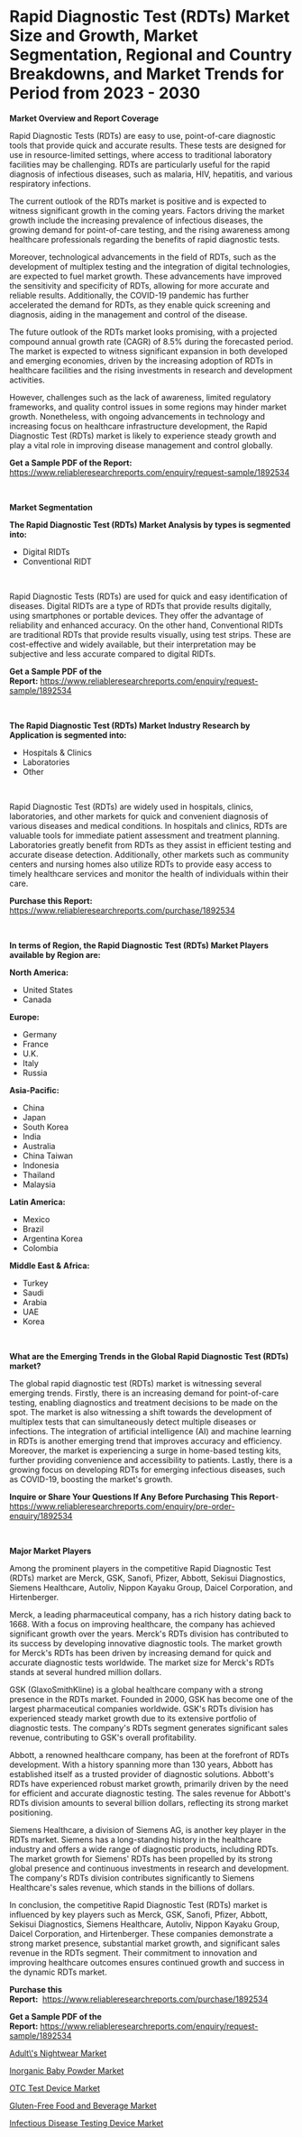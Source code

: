 <p><h1>Rapid Diagnostic Test (RDTs) Market Size and Growth, Market Segmentation, Regional and Country Breakdowns, and Market Trends for Period from 2023 -  2030</h1></p><p><strong>Market Overview and Report Coverage</strong></p>
<p><p>Rapid Diagnostic Tests (RDTs) are easy to use, point-of-care diagnostic tools that provide quick and accurate results. These tests are designed for use in resource-limited settings, where access to traditional laboratory facilities may be challenging. RDTs are particularly useful for the rapid diagnosis of infectious diseases, such as malaria, HIV, hepatitis, and various respiratory infections.</p><p>The current outlook of the RDTs market is positive and is expected to witness significant growth in the coming years. Factors driving the market growth include the increasing prevalence of infectious diseases, the growing demand for point-of-care testing, and the rising awareness among healthcare professionals regarding the benefits of rapid diagnostic tests.</p><p>Moreover, technological advancements in the field of RDTs, such as the development of multiplex testing and the integration of digital technologies, are expected to fuel market growth. These advancements have improved the sensitivity and specificity of RDTs, allowing for more accurate and reliable results. Additionally, the COVID-19 pandemic has further accelerated the demand for RDTs, as they enable quick screening and diagnosis, aiding in the management and control of the disease.</p><p>The future outlook of the RDTs market looks promising, with a projected compound annual growth rate (CAGR) of 8.5% during the forecasted period. The market is expected to witness significant expansion in both developed and emerging economies, driven by the increasing adoption of RDTs in healthcare facilities and the rising investments in research and development activities.</p><p>However, challenges such as the lack of awareness, limited regulatory frameworks, and quality control issues in some regions may hinder market growth. Nonetheless, with ongoing advancements in technology and increasing focus on healthcare infrastructure development, the Rapid Diagnostic Test (RDTs) market is likely to experience steady growth and play a vital role in improving disease management and control globally.</p></p>
<p><strong>Get a Sample PDF of the Report:</strong> <a href="https://www.reliableresearchreports.com/enquiry/request-sample/1892534">https://www.reliableresearchreports.com/enquiry/request-sample/1892534</a></p>
<p>&nbsp;</p>
<p><strong>Market Segmentation</strong></p>
<p><strong>The Rapid Diagnostic Test (RDTs) Market Analysis by types is segmented into:</strong></p>
<p><ul><li>Digital RIDTs</li><li>Conventional RIDT</li></ul></p>
<p>&nbsp;</p>
<p><p>Rapid Diagnostic Tests (RDTs) are used for quick and easy identification of diseases. Digital RIDTs are a type of RDTs that provide results digitally, using smartphones or portable devices. They offer the advantage of reliability and enhanced accuracy. On the other hand, Conventional RIDTs are traditional RDTs that provide results visually, using test strips. These are cost-effective and widely available, but their interpretation may be subjective and less accurate compared to digital RIDTs.</p></p>
<p><strong>Get a Sample PDF of the Report:</strong>&nbsp;<a href="https://www.reliableresearchreports.com/enquiry/request-sample/1892534">https://www.reliableresearchreports.com/enquiry/request-sample/1892534</a></p>
<p>&nbsp;</p>
<p><strong>The Rapid Diagnostic Test (RDTs) Market Industry Research by Application is segmented into:</strong></p>
<p><ul><li>Hospitals & Clinics</li><li>Laboratories</li><li>Other</li></ul></p>
<p>&nbsp;</p>
<p><p>Rapid Diagnostic Test (RDTs) are widely used in hospitals, clinics, laboratories, and other markets for quick and convenient diagnosis of various diseases and medical conditions. In hospitals and clinics, RDTs are valuable tools for immediate patient assessment and treatment planning. Laboratories greatly benefit from RDTs as they assist in efficient testing and accurate disease detection. Additionally, other markets such as community centers and nursing homes also utilize RDTs to provide easy access to timely healthcare services and monitor the health of individuals within their care.</p></p>
<p><strong>Purchase this Report:</strong>&nbsp; <a href="https://www.reliableresearchreports.com/purchase/1892534">https://www.reliableresearchreports.com/purchase/1892534</a></p>
<p>&nbsp;</p>
<p><strong>In terms of Region, the Rapid Diagnostic Test (RDTs) Market Players available by Region are:</strong></p>
<p>
    <p> <strong> North America: </strong>
        <ul>
            <li>United States</li>
            <li>Canada</li>
        </ul>
        </p> 
    <p> <strong> Europe: </strong>
        <ul>
            <li>Germany</li>
            <li>France</li>
            <li>U.K.</li>
            <li>Italy</li>
            <li>Russia</li>
        </ul>
        </p> 
    <p> <strong> Asia-Pacific: </strong>
        <ul>
            <li>China</li>
            <li>Japan</li>
            <li>South Korea</li>
            <li>India</li>
            <li>Australia</li>
            <li>China Taiwan</li>
            <li>Indonesia</li>
            <li>Thailand</li>
            <li>Malaysia</li>
        </ul>
        </p> 
    <p> <strong> Latin America: </strong>
        <ul>
            <li>Mexico</li>
            <li>Brazil</li>
            <li>Argentina Korea</li>
            <li>Colombia</li>
        </ul>
        </p> 
    <p> <strong> Middle East & Africa: </strong>
        <ul>
            <li>Turkey</li>
            <li>Saudi</li>
            <li>Arabia</li>
            <li>UAE</li>
            <li>Korea</li>
        </ul>
    </p>
    </p>
<p>&nbsp;</p>
<p><strong>What are the Emerging Trends in the Global Rapid Diagnostic Test (RDTs) market?</strong></p>
<p><p>The global rapid diagnostic test (RDTs) market is witnessing several emerging trends. Firstly, there is an increasing demand for point-of-care testing, enabling diagnostics and treatment decisions to be made on the spot. The market is also witnessing a shift towards the development of multiplex tests that can simultaneously detect multiple diseases or infections. The integration of artificial intelligence (AI) and machine learning in RDTs is another emerging trend that improves accuracy and efficiency. Moreover, the market is experiencing a surge in home-based testing kits, further providing convenience and accessibility to patients. Lastly, there is a growing focus on developing RDTs for emerging infectious diseases, such as COVID-19, boosting the market's growth.</p></p>
<p><strong>Inquire or Share Your Questions If Any Before Purchasing This Report</strong>- <a href="https://www.reliableresearchreports.com/enquiry/pre-order-enquiry/1892534">https://www.reliableresearchreports.com/enquiry/pre-order-enquiry/1892534</a></p>
<p>&nbsp;</p>
<p><strong>Major Market Players</strong></p>
<p><p>Among the prominent players in the competitive Rapid Diagnostic Test (RDTs) market are Merck, GSK, Sanofi, Pfizer, Abbott, Sekisui Diagnostics, Siemens Healthcare, Autoliv, Nippon Kayaku Group, Daicel Corporation, and Hirtenberger.</p><p>Merck, a leading pharmaceutical company, has a rich history dating back to 1668. With a focus on improving healthcare, the company has achieved significant growth over the years. Merck's RDTs division has contributed to its success by developing innovative diagnostic tools. The market growth for Merck's RDTs has been driven by increasing demand for quick and accurate diagnostic tests worldwide. The market size for Merck's RDTs stands at several hundred million dollars.</p><p>GSK (GlaxoSmithKline) is a global healthcare company with a strong presence in the RDTs market. Founded in 2000, GSK has become one of the largest pharmaceutical companies worldwide. GSK's RDTs division has experienced steady market growth due to its extensive portfolio of diagnostic tests. The company's RDTs segment generates significant sales revenue, contributing to GSK's overall profitability.</p><p>Abbott, a renowned healthcare company, has been at the forefront of RDTs development. With a history spanning more than 130 years, Abbott has established itself as a trusted provider of diagnostic solutions. Abbott's RDTs have experienced robust market growth, primarily driven by the need for efficient and accurate diagnostic testing. The sales revenue for Abbott's RDTs division amounts to several billion dollars, reflecting its strong market positioning.</p><p>Siemens Healthcare, a division of Siemens AG, is another key player in the RDTs market. Siemens has a long-standing history in the healthcare industry and offers a wide range of diagnostic products, including RDTs. The market growth for Siemens' RDTs has been propelled by its strong global presence and continuous investments in research and development. The company's RDTs division contributes significantly to Siemens Healthcare's sales revenue, which stands in the billions of dollars.</p><p>In conclusion, the competitive Rapid Diagnostic Test (RDTs) market is influenced by key players such as Merck, GSK, Sanofi, Pfizer, Abbott, Sekisui Diagnostics, Siemens Healthcare, Autoliv, Nippon Kayaku Group, Daicel Corporation, and Hirtenberger. These companies demonstrate a strong market presence, substantial market growth, and significant sales revenue in the RDTs segment. Their commitment to innovation and improving healthcare outcomes ensures continued growth and success in the dynamic RDTs market.</p></p>
<p><strong>Purchase this Report:</strong>&nbsp;&nbsp;<a href="https://www.reliableresearchreports.com/purchase/1892534">https://www.reliableresearchreports.com/purchase/1892534</a></p>
<p></p>
<p><strong>Get a Sample PDF of the Report:</strong>&nbsp;<a href="https://www.reliableresearchreports.com/enquiry/request-sample/1892534">https://www.reliableresearchreports.com/enquiry/request-sample/1892534</a></p>
<p><p><a href="https://medium.com/@queenlittle95/adult-s-nightwear-market-furnishes-information-on-market-share-market-trends-and-market-growth-be0cc6f6cce6">Adult\'s Nightwear Market</a></p><p><a href="https://medium.com/@nicosmitham/inorganic-baby-powder-market-size-market-outlook-and-market-forecast-2023-to-2030-df33e66c6729">Inorganic Baby Powder Market</a></p><p><a href="https://medium.com/@edenkrajcik/otc-test-device-market-insight-market-trends-growth-forecasted-from-2023-to-2030-f8e4ac73b02f">OTC Test Device Market</a></p><p><a href="https://medium.com/@pauladams6h/gluten-free-food-and-beverage-market-trends-forecast-and-competitive-analysis-to-2030-9bd25d00d115">Gluten-Free Food and Beverage Market</a></p><p><a href="https://medium.com/@jasperkuhic2023/infectious-disease-testing-device-market-focuses-on-market-share-size-and-projected-forecast-till-fe681c5fa827">Infectious Disease Testing Device Market</a></p></p>